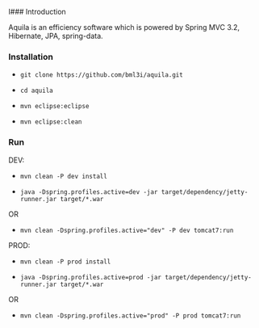 I### Introduction

Aquila is an efficiency software which is powered by Spring MVC 3.2, Hibernate, JPA, spring-data. 


### Installation

* `git clone https://github.com/bml3i/aquila.git`

* `cd aquila`

* `mvn eclipse:eclipse`

* `mvn eclipse:clean`


### Run

DEV:

* `mvn clean -P dev install`

* `java -Dspring.profiles.active=dev -jar target/dependency/jetty-runner.jar target/*.war`  

OR

* `mvn clean -Dspring.profiles.active="dev" -P dev tomcat7:run`  


PROD:

* `mvn clean -P prod install`

* `java -Dspring.profiles.active=prod -jar target/dependency/jetty-runner.jar target/*.war`  

OR

* `mvn clean -Dspring.profiles.active="prod" -P prod tomcat7:run`  
